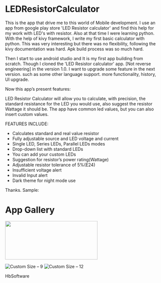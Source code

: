 # LEDResistorCalculator

This is the app that drive me to this world of Mobile development. 
I use an app from google play store 'LED Resistor calculator' and find this help for my work with LED's with resistor. Also at that time I were learning python.
With the help of kivy framework, I write my first basic calculator with python. This was very interesting but there was no flexibility, following the kivy documentation was hard.
Apk build process was so much hard.

Then I start to use android studio and It is my first app building from scratch. Though I cloned the 'LED Resistor calculator' app. [Not reverse engineering] in the version 1.0. I want to upgrade some feature in the next version. such as some other language support. more functionality, history, UI upgrade.

Now this app’s present features:

LED Resistor Calculator will allow you to calculate, with precision, the standard resistance for the LED you would use, also suggest the resistor Wattage it should be. The app have common led values, but you can also insert custom values.

FEATURES INCLUDE:

- Calculates standard and real value resistor
- Fully adjustable source and LED voltage and current
- Single LED, Series LEDs, Parallel LEDs modes
- Drop-down list with standard LEDs
- You can add your custom LEDs
- Suggestion for resistor’s power rating(Wattage)
- Adjustable resistor tolerance of 5%(E24)
- Insufficient voltage alert
- Invalid Input alert
- Dark theme for night mode use

Thanks.
Sample:

App Gallery
===========
[<img src="https://huaweimobileservices.com/wp-content/uploads/2020/05/Explore-it-on-AppGallery.png" width="300" height="125">](https://appgallery.huawei.com/#/app/C104551959)

![Custom Size – 9](https://user-images.githubusercontent.com/64187745/126871144-6bb55992-3930-424f-b9e5-3f32edb80f71.png)
![Custom Size – 12](https://user-images.githubusercontent.com/64187745/126871192-b74c4c25-986e-4a64-bebc-71f1f7539af1.png)

HbSoftware
